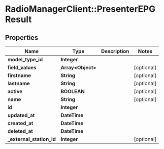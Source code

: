 # RadioManagerClient::PresenterEPGResult

## Properties
Name | Type | Description | Notes
------------ | ------------- | ------------- | -------------
**model_type_id** | **Integer** |  | 
**field_values** | **Array&lt;Object&gt;** |  | [optional] 
**firstname** | **String** |  | [optional] 
**lastname** | **String** |  | [optional] 
**active** | **BOOLEAN** |  | [optional] 
**name** | **String** |  | [optional] 
**id** | **Integer** |  | 
**updated_at** | **DateTime** |  | 
**created_at** | **DateTime** |  | 
**deleted_at** | **DateTime** |  | 
**_external_station_id** | **Integer** |  | [optional] 


